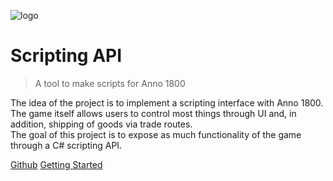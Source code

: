 ![logo](#./assets/anno1800-logo.svg ':size=60%')

# Scripting API

> A tool to make scripts for Anno 1800

The idea of the project is to implement a scripting interface with Anno 1800.  
The game itself allows users to control most things through UI and, in addition, shipping of goods via trade routes.  
The goal of this project is to expose as much functionality of the game through a C# scripting API.  

[<i class="fa-brands fa-github"></i> Github](https://github.com/egomeh/anno1800-scripting-api)
[Getting Started](#Anno1800-Scripting-API)
